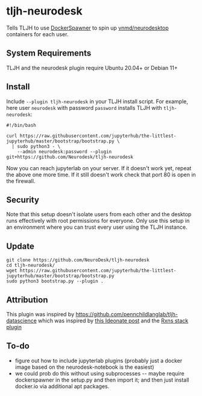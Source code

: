 # tljh-neurodesk

Tells TLJH to use [DockerSpawner](https://jupyterhub-dockerspawner.readthedocs.io/en/latest/) to spin up [vnmd/neurodesktop](https://hub.docker.com/r/vnmd/neurodesktop/tags) containers for each user. 

## System Requirements
TLJH and the neurodesk plugin require Ubuntu 20.04+ or Debian 11+

## Install

Include `--plugin tljh-neurodesk` in your TLJH install script. For example, here user `neurodesk` with password `password` installs TLJH with `tljh-neurodesk`:
```
#!/bin/bash

curl https://raw.githubusercontent.com/jupyterhub/the-littlest-jupyterhub/master/bootstrap/bootstrap.py \
  | sudo python3 - \
    --admin neurodesk:password --plugin git+https://github.com/Neurodesk/tljh-neurodesk
```

Now you can reach jupyterlab on your server. If it doesn't work yet, repeat the above one more time. If it still doesn't work check that port 80 is open in the firewall.

## Security

Note that this setup doesn't isolate users from each other and the desktop runs effectively with root permissions for everyone. Only use this setup in an environment where you can trust every user using the TLJH instance.

## Update
```
git clone https://github.com/NeuroDesk/tljh-neurodesk
cd tljh-neurodesk/
wget https://raw.githubusercontent.com/jupyterhub/the-littlest-jupyterhub/master/bootstrap/bootstrap.py
sudo python3 bootstrap.py --plugin .
```

## Attribution

This plugin was inspired by https://github.com/pennchildlanglab/tljh-datascience which was inspired by [this Ideonate post](https://ideonate.com/DockerSpawner-in-TLJH/) and the [Rxns stack plugin](https://github.com/sustainable-processes/tljh-rxns)

## To-do

- figure out how to include jupyterlab plugins (probably just a docker image based on the neurodesk-notebook is the easiest)
- we could prob do this without using subprocesses --  maybe require dockerspawner in the setup.py and then import it; and then just install docker.io via additional apt packages. 


